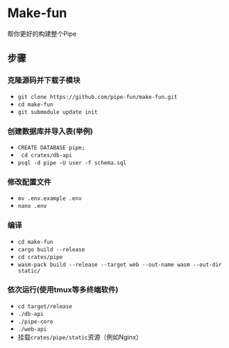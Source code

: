 # Make-fun
帮你更好的构建整个Pipe

## 步骤
### 克隆源码并下载子模块
* ```git clone https://github.com/pipe-fun/make-fun.git```
* ```cd make-fun ```
* ```git submodule update init```

### 创建数据库并导入表(举例)
* ```CREATE DATABASE pipe;```
* ``` cd crates/db-api```
* ```psql -d pipe -U user -f schema.sql```

### 修改配置文件
* ```mv .env.example .env```
* ```nano .env```

### 编译
* ```cd make-fun```
* ```cargo build --release```
* ```cd crates/pipe```
* ```wasm-pack build --release --target web --out-name wasm --out-dir static/```

### 依次运行(使用tmux等多终端软件)
* ```cd target/release```
* ```./db-api```
* ```./pipe-core```
* ```./web-api```
* 挂载```crates/pipe/static```资源（例如Nginx）